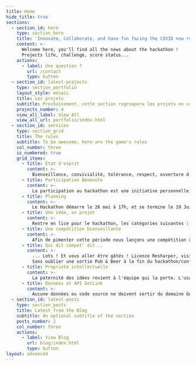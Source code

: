 ```yaml
---
title: Home
hide_title: true
sections:
  - section_id: hero
    type: section_hero
    title: 'Innovate, Collaborate, and have fun facing the COVID new rules !'
    content: >-
      Welcome here, you'll find all the news about the hackathon !
      Projects life, challenge, score status...
    actions:
      - label: Une question ?
        url: /contact
        type: button
  - section_id: latest-projects
    type: section_portfolio
    layout_style: mosaic
    title: Les projets
    subtitle: Prochainement, cette section regroupera les projets en cours
    projects_number: 4
    view_all_label: View All
    view_all_url: portfolio/index.html
  - section_id: services
    type: section_grid
    title: The rules
    subtitle: To be awesome, here are the game's rules
    col_number: three
    is_numbered: true
    grid_items:
      - title: Etat d'esprit
        content: >-
          Bienveillance, convivialité, tolérance, respect, ouverture d'esprit, ouverture, autant de mots pour qualifier l'état d'esprit des participants.
      - title: Participation Bénévole
        content: >-
          La participation au hackathon est une initiative personnelle, bénévole, non soumise à rémunération. Le partage, le challenge cognitif sont les maîtres mots ! 
      - title: Planning
        content: >-
          Le Hackathon démarre le 26 mai à 17h, et se termine le 19 Juin à 17h. Les équipe s'auto-organisent et allouent le temps comme elles le souhaitent tout en participant aux événements intermédiaires.
      - title: Une idée, un projet
        content: >-
          Rentre en lice pour le hackathon, les catégories suivantes : Elaboration d'une idée, réalisation d'un prototype ou la modification d'un projet existant. Si votre analyse est bien ficelée vous pouvez ne pas avoir besoin de code à développer.
      - title: Une compétition bienveillante
        content: >-
          Afin de pimenter cette période nous lançons une compétition à points. Un post détaille les règles . Des mini-challenges seront lancés les mardis à 17h et terminerons les mardis suivants à la même heure. La clôture du hackathon sera prononcées après délibération du jury afin de déterminer le projet le plus brillant. Nous espérons par ailleur compter sur la présence de l'ET comitee.
      - title: Qui dit compet' dit...
        content: >-
          ... Lots ! Et vous aller être gâtés ! Licence Resharper, visite V.I.P., bracelets connectés Fitbit, abonnements Programmez...Et le classique T-Shirt !
          Sans oublier une sortie Pub & Beer à la fin du hackathon/confinement afin de fêter cet événement tous ensemble.
      - title: Propriété intellectuelle
        content: >-
          La paternité des idées revient à l'équipe qui la porte. L'usage dans le contexte GetLink restera autorisée, sans contrepartie. La confidentialité des données impose que les informations propres à GetLink ne soient pas divulguées.
      - title: Données et API GetLink
        content: >-
          Aucune données ou code source ne doivent sortir du domaine GetLink, les autres projets satellites pourront faire l’objet d’une licence choisie par l’équipe.
  - section_id: latest-posts
    type: section_posts
    title: Latest from the Blog
    subtitle: An optional subtitle of the section
    posts_number: 2
    col_number: three
    actions:
      - label: View Blog
        url: blog/index.html
        type: button
layout: advanced
---
```

